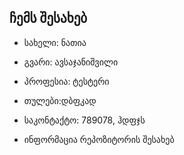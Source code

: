 ## ჩემს შესახებ
 - სახელი: ნათია
 - გვარი: ავსაჯანიშვილი
 - პროფესია: ტესტერი
 - თულები:დბფკად
 - საკონტაქტო: 789078, ჰდფჯს


- ინფორმაცია რეპოზიტორის შესახებ

